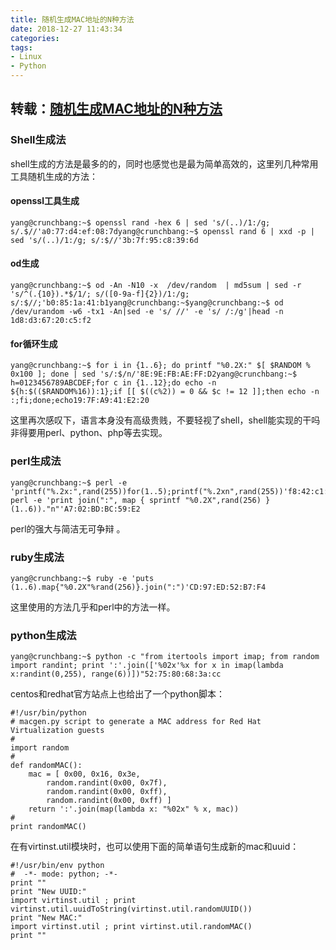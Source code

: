```yaml
---
title: 随机生成MAC地址的N种方法
date: 2018-12-27 11:43:34
categories:
tags:
- Linux
- Python
---
```


## 转载：[随机生成MAC地址的N种方法](http://www.361way.com/generate-random-mac-addresses/3244.html)

### Shell生成法

shell生成的方法是最多的的，同时也感觉也是最为简单高效的，这里列几种常用工具随机生成的方法：

#### openssl工具生成

```
yang@crunchbang:~$ openssl rand -hex 6 | sed 's/(..)/1:/g; s/.$//'a0:77:d4:ef:08:7dyang@crunchbang:~$ openssl rand 6 | xxd -p | sed 's/(..)/1:/g; s/:$//'3b:7f:95:c8:39:6d
```

<!--more-->

#### od生成

```
yang@crunchbang:~$ od -An -N10 -x  /dev/random  | md5sum | sed -r 's/^(.{10}).*$/1/; s/([0-9a-f]{2})/1:/g; s/:$//;'b0:85:1a:41:b1yang@crunchbang:~$yang@crunchbang:~$ od /dev/urandom -w6 -tx1 -An|sed -e 's/ //' -e 's/ /:/g'|head -n 1d8:d3:67:20:c5:f2
```



#### for循环生成

```
yang@crunchbang:~$ for i in {1..6}; do printf "%0.2X:" $[ $RANDOM % 0x100 ]; done | sed 's/:$/n/'8E:9E:FB:AE:FF:D2yang@crunchbang:~$ h=0123456789ABCDEF;for c in {1..12};do echo -n ${h:$(($RANDOM%16)):1};if [[ $((c%2)) = 0 && $c != 12 ]];then echo -n :;fi;done;echo19:7F:A9:41:E2:20
```

这里再次感叹下，语言本身没有高级贵贱，不要轻视了shell，shell能实现的干吗非得要用perl、python、php等去实现。



### perl生成法

```
yang@crunchbang:~$ perl -e 'printf("%.2x:",rand(255))for(1..5);printf("%.2xn",rand(255))'f8:42:c1:d4:a8:28yang@crunchbang:~$ perl -e 'print join(":", map { sprintf "%0.2X",rand(256) }(1..6))."n"'A7:02:BD:BC:59:E2
```

perl的强大与简洁无可争辩 。



### ruby生成法

```
yang@crunchbang:~$ ruby -e 'puts (1..6).map{"%0.2X"%rand(256)}.join(":")'CD:97:ED:52:B7:F4
```

这里使用的方法几乎和perl中的方法一样。



### python生成法

```
yang@crunchbang:~$ python -c "from itertools import imap; from random import randint; print ':'.join(['%02x'%x for x in imap(lambda x:randint(0,255), range(6))])"52:75:80:68:3a:cc
```

centos和redhat官方站点上也给出了一个python脚本：

```
#!/usr/bin/python
# macgen.py script to generate a MAC address for Red Hat Virtualization guests
#
import random
#
def randomMAC():
	mac = [ 0x00, 0x16, 0x3e,
		random.randint(0x00, 0x7f),
		random.randint(0x00, 0xff),
		random.randint(0x00, 0xff) ]
	return ':'.join(map(lambda x: "%02x" % x, mac))
#
print randomMAC()
```

在有virtinst.util模块时，也可以使用下面的简单语句生成新的mac和uuid：

```
#!/usr/bin/env python
#  -*- mode: python; -*-
print ""
print "New UUID:"
import virtinst.util ; print virtinst.util.uuidToString(virtinst.util.randomUUID())
print "New MAC:"
import virtinst.util ; print virtinst.util.randomMAC()
print ""
```

